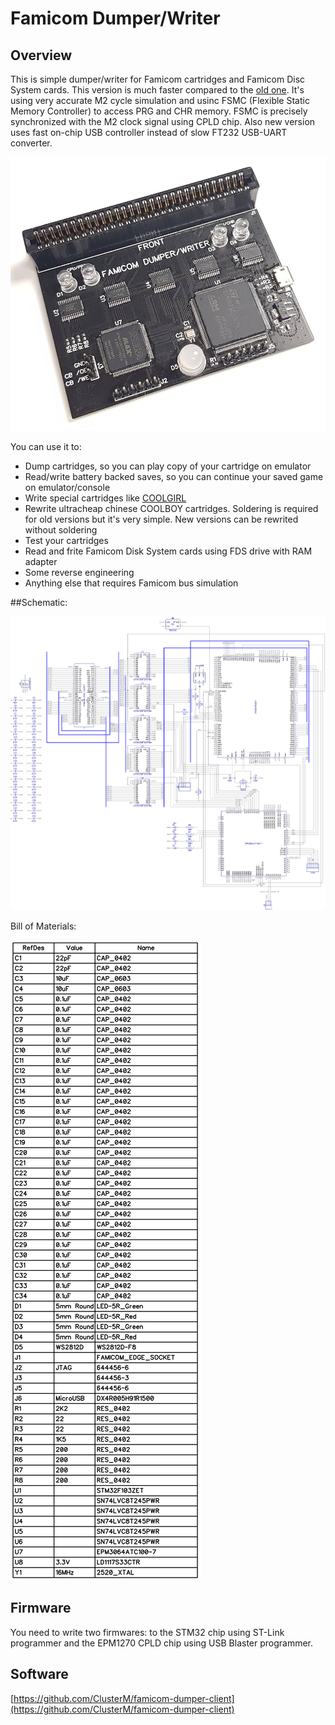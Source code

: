 # Famicom Dumper/Writer


## Overview

This is simple dumper/writer for Famicom cartridges and Famicom Disc System cards. This version is much faster compared to
the [old one](https://github.com/ClusterM/famicom-dumper). It's using very accurate M2 cycle simulation and usinc FSMC
(Flexible Static Memory Controller) to access PRG and CHR memory. FSMC is precisely synchronized with the M2 clock signal
using CPLD chip. Also new version uses fast on-chip USB controller instead of slow FT232 USB-UART converter.


![Dumper](photos/dumper.jpg)

You can use it to:
* Dump cartridges, so you can play copy of your cartridge on emulator
* Read/write battery backed saves, so you can continue your saved game on emulator/console
* Write special cartridges like [COOLGIRL](https://github.com/ClusterM/coolgirl-famicom-multicard)
* Rewrite ultracheap chinese COOLBOY cartridges. Soldering is required for old versions but it's very simple. New versions can be rewrited without soldering
* Test your cartridges
* Read and frite Famicom Disk System cards using FDS drive with RAM adapter
* Some reverse engineering
* Anything else that requires Famicom bus simulation


##Schematic:

![Schematic](schematic/schematic.png)

Bill of Materials:

![BoM](schematic/bom.png)


## Firmware

You need to write two firmwares: to the STM32 chip using ST-Link programmer and the EPM1270 CPLD chip using USB Blaster programmer.


## Software

[https://github.com/ClusterM/famicom-dumper-client](https://github.com/ClusterM/famicom-dumper-client)
